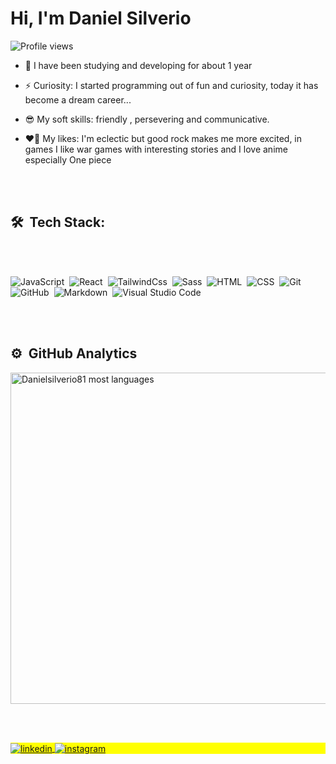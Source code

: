 <div class="description">
<h1 align="left">Hi, I'm Daniel Silverio</h1>
<p align="left"> <img src="https://komarev.com/ghpvc/?username=Danielsilverio81&color=yellow" alt="Profile views" /> </p>

- 💬  I have been studying and developing for about 1 year

- ⚡  Curiosity: I started programming out of fun and curiosity, today it has become a dream career...

- 😎  My soft skills: friendly , persevering and communicative.

- ❤️‍🔥	 My likes: I'm eclectic but good rock makes me more excited, in games I like war games with interesting stories and I love anime especially One piece

<br></br>

## 🛠 &nbsp;Tech Stack:
<br></br>

![JavaScript](https://img.shields.io/badge/-JavaScript-05122A?style=flat&logo=javascript)&nbsp;
![React](https://img.shields.io/badge/-react-05122A?style=flat&logo=react)&nbsp;
![TailwindCss](https://img.shields.io/badge/-tailwindcss-05122A?style=flat&logo=tailwindcss)&nbsp;
![Sass](https://img.shields.io/badge/-sass-05122A?style=flat&logo=sass)&nbsp;
![HTML](https://img.shields.io/badge/-HTML-05122A?style=flat&logo=HTML5)&nbsp;
![CSS](https://img.shields.io/badge/-CSS-05122A?style=flat&logo=CSS3&logoColor=1572B6)&nbsp;
![Git](https://img.shields.io/badge/-Git-05122A?style=flat&logo=git)&nbsp;
![GitHub](https://img.shields.io/badge/-GitHub-05122A?style=flat&logo=github)&nbsp;
![Markdown](https://img.shields.io/badge/-Markdown-05122A?style=flat&logo=markdown)&nbsp;
![Visual Studio Code](https://img.shields.io/badge/-Visual%20Studio%20Code-05122A?style=flat&logo=visual-studio-code&logoColor=007ACC)&nbsp;

<br><br>

## ⚙️ &nbsp;GitHub Analytics

<p align="left">
<img width="530em" src="https://github-readme-stats.vercel.app/api/top-langs/?username=Danielsilverio81&layout=compact&theme=vision-friendly-dark" alt="Danielsilverio81 most languages"/>
</p>

<br></br>
<p align="left" style="background:yellow">
<a href="https://www.linkedin.com/in/danielsilverio81/" target="blank">
  <img align="center" src="https://img.shields.io/badge/-Danielsilverio81-05122A?style=flat&logo=linkedin" alt="linkedin"/>
</a>
<a href="https://www.instagram.com/danielsilverio81/" target="blank">
 <img align="center" src="https://img.shields.io/badge/-@Danielsilverio81-05122A?style=flat&logo=instagram" alt="instagram"/>
</p>

